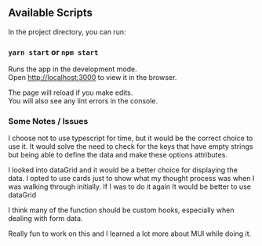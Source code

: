 ## Available Scripts

In the project directory, you can run:

### `yarn start` or `npm start`

Runs the app in the development mode.\
Open [http://localhost:3000](http://localhost:3000) to view it in the browser.

The page will reload if you make edits.\
You will also see any lint errors in the console.

### Some Notes / Issues

I choose not to use typescript for time, but it would be the correct choice to use it. It would solve the need to check for the keys that have empty strings but being able to define the data and make these options attributes.

I looked into dataGrid and it would be a better choice for displaying the data. I opted to use cards just to show what my thought process was when I was walking through initially. If I was to do it again It would be better to use dataGrid

I think many of the function should be custom hooks, especially when dealing with form data.

Really fun to work on this and I learned a lot more about MUI while doing it.
